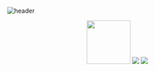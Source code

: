 ![header](https://capsule-render.vercel.app/api?type=waving&color=gradient&height=160&section=header&fontAlign=75&fontAlignY=30&fontSize=40&fontColor=000000?height=300&text=Hi!%20%I'm%20%Haemin!)

<body>
  <div align="center">
    <img width=100 src = "https://user-images.githubusercontent.com/121204952/221412355-601d580f-056f-45cc-ba5d-e765485f3202.gif">
   <img src="https://img.shields.io/badge/Ruby-CC342D?logo=Ruby">
    <img src="https://simpleicons.org/?q=css/CSS3-#1572B6?logo=CSS3">
    
  </div>
</body>

